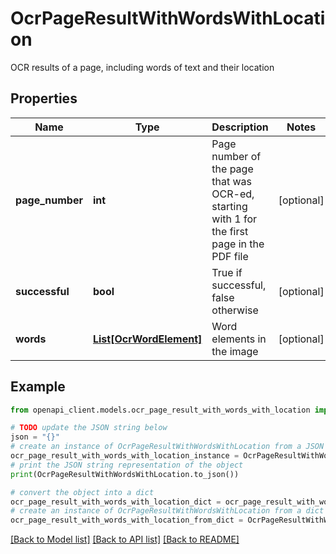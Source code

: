 # OcrPageResultWithWordsWithLocation

OCR results of a page, including words of text and their location

## Properties

Name | Type | Description | Notes
------------ | ------------- | ------------- | -------------
**page_number** | **int** | Page number of the page that was OCR-ed, starting with 1 for the first page in the PDF file | [optional] 
**successful** | **bool** | True if successful, false otherwise | [optional] 
**words** | [**List[OcrWordElement]**](OcrWordElement.md) | Word elements in the image | [optional] 

## Example

```python
from openapi_client.models.ocr_page_result_with_words_with_location import OcrPageResultWithWordsWithLocation

# TODO update the JSON string below
json = "{}"
# create an instance of OcrPageResultWithWordsWithLocation from a JSON string
ocr_page_result_with_words_with_location_instance = OcrPageResultWithWordsWithLocation.from_json(json)
# print the JSON string representation of the object
print(OcrPageResultWithWordsWithLocation.to_json())

# convert the object into a dict
ocr_page_result_with_words_with_location_dict = ocr_page_result_with_words_with_location_instance.to_dict()
# create an instance of OcrPageResultWithWordsWithLocation from a dict
ocr_page_result_with_words_with_location_from_dict = OcrPageResultWithWordsWithLocation.from_dict(ocr_page_result_with_words_with_location_dict)
```
[[Back to Model list]](../README.md#documentation-for-models) [[Back to API list]](../README.md#documentation-for-api-endpoints) [[Back to README]](../README.md)


